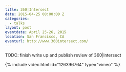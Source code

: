 ```yaml
---
title: 360|Intersect
date: 2015-04-25 00:00:00 Z
categories:
  - talks
layout: post
eventdate: April 25-26, 2015
location: San Francisco, CA
eventurl: http://www.360intersect.com/
---
```


<p>TODO: finish write up and publish review of 360|Intersect</p>

{% include video.html id="126396764" type="vimeo" %}
